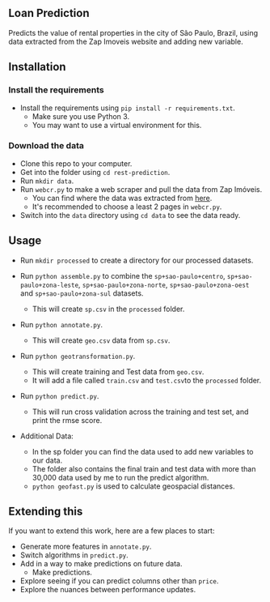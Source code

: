 Loan Prediction
-----------------------

Predicts the value of rental properties in the city of São Paulo, Brazil, using data extracted from the Zap Imoveis website and adding new variable.

Installation
----------------------
### Install the requirements
 
* Install the requirements using `pip install -r requirements.txt`.
    * Make sure you use Python 3.
    * You may want to use a virtual environment for this.
  
### Download the data

* Clone this repo to your computer.
* Get into the folder using `cd rest-prediction`.
* Run `mkdir data`.
* Run `webcr.py` to make a web scraper and pull the data from Zap Imóveis.  
    * You can find where the data was extracted from [here](https://www.zapimoveis.com.br/).
    * It's recommended to choose a least 2 pages in `webcr.py`.
 * Switch into the `data` directory using `cd data` to see the data ready.



Usage
-----------------------

* Run `mkdir processed` to create a directory for our processed datasets.
* Run `python assemble.py` to combine the `sp+sao-paulo+centro`,  `sp+sao-paulo+zona-leste`,  `sp+sao-paulo+zona-norte`, `sp+sao-paulo+zona-oest` and `sp+sao-paulo+zona-sul` datasets.
    * This will create `sp.csv` in the `processed` folder.
* Run `python annotate.py`.
    * This will create `geo.csv` data from `sp.csv`.
* Run `python geotransformation.py`.
    * This will create training and Test data from `geo.csv`.
    * It will add a file called `train.csv` and `test.csv`to the `processed` folder.
* Run `python predict.py`.
    * This will run cross validation across the training and test set, and print the rmse score.
  
* Additional Data:
    * In the sp folder you can find the data used to add new variables to our data.
    * The folder also contains the final train and test data with more than 30,000 data used by me to run the predict algorithm.
    * `python geofast.py` is used to calculate geospacial distances.
  
Extending this
-------------------------

If you want to extend this work, here are a few places to start:

* Generate more features in `annotate.py`.
* Switch algorithms in `predict.py`.
* Add in a way to make predictions on future data.
    * Make predictions.
* Explore seeing if you can predict columns other than `price`.
* Explore the nuances between performance updates.
